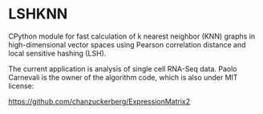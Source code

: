 # LSHKNN
CPython module for fast calculation of k nearest neighbor (KNN) graphs in high-dimensional vector spaces using Pearson correlation distance and local sensitive hashing (LSH).

The current application is analysis of single cell RNA-Seq data. Paolo Carnevali is the owner of the algorithm code, which is also under MIT license:

https://github.com/chanzuckerberg/ExpressionMatrix2
